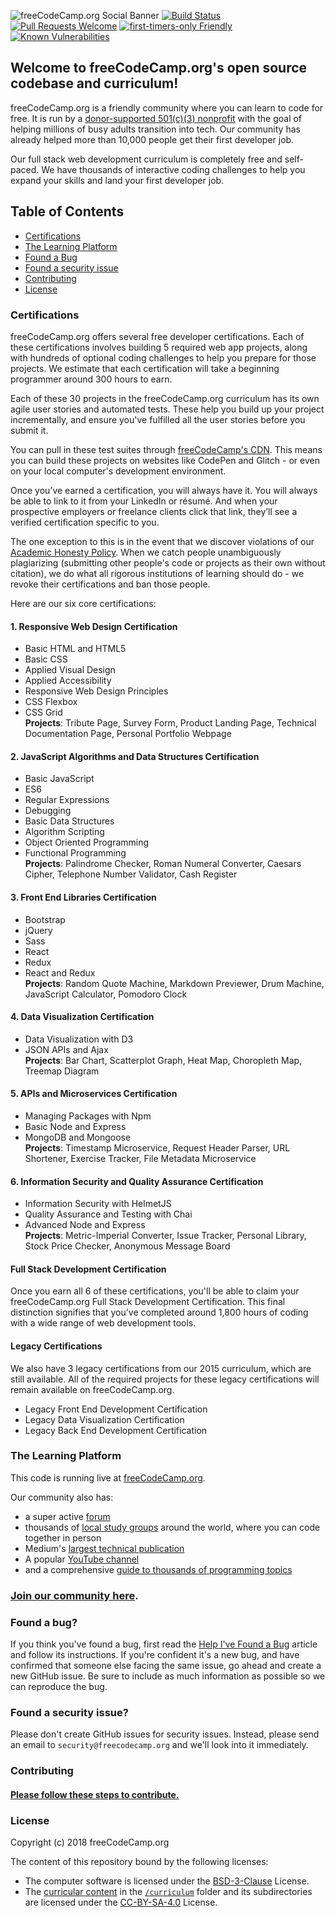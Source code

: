 ![freeCodeCamp.org Social Banner](https://s3.amazonaws.com/freecodecamp/wide-social-banner.png)
[![Build Status](https://travis-ci.org/freeCodeCamp/freeCodeCamp.svg?branch=staging)](https://travis-ci.org/freeCodeCamp/freeCodeCamp)
[![Pull Requests Welcome](https://img.shields.io/badge/PRs-welcome-brightgreen.svg?style=flat)](http://makeapullrequest.com)
[![first-timers-only Friendly](https://img.shields.io/badge/first--timers--only-friendly-blue.svg)](http://www.firsttimersonly.com/)
[![Known Vulnerabilities](https://snyk.io/test/github/freecodecamp/freecodecamp/badge.svg)](https://snyk.io/test/github/freecodecamp/freecodecamp)


## Welcome to freeCodeCamp.org's open source codebase and curriculum!

freeCodeCamp.org is a friendly community where you can learn to code for free. It is run by a [donor-supported 501(c)(3) nonprofit](https://donate.freecodecamp.org) with the goal of helping millions of busy adults transition into tech. Our community has already helped more than 10,000 people get their first developer job.

Our full stack web development curriculum is completely free and self-paced. We have thousands of interactive coding challenges to help you expand your skills and land your first developer job.

## Table of Contents

* [Certifications](#certifications)
* [The Learning Platform](#the-learning-platform)
* [Found a Bug](#found-a-bug)
* [Found a security issue](#found-a-security-issue)
* [Contributing](#contributing)
* [License](#license)


### Certifications

freeCodeCamp.org offers several free developer certifications. Each of these certifications involves building 5 required web app projects, along with hundreds of optional coding challenges to help you prepare for those projects. We estimate that each certification will take a beginning programmer around 300 hours to earn.

Each of these 30 projects in the freeCodeCamp.org curriculum has its own agile user stories and automated tests. These help you build up your project incrementally, and ensure you've fulfilled all the user stories before you submit it.

You can pull in these test suites through [freeCodeCamp's CDN](https://cdn.freecodecamp.org/testable-projects-fcc/v1/bundle.js). This means you can build these projects on websites like CodePen and Glitch - or even on your local computer's development environment.

Once you’ve earned a certification, you will always have it. You will always be able to link to it from your LinkedIn or résumé. And when your prospective employers or freelance clients click that link, they’ll see a verified certification specific to you.

The one exception to this is in the event that we discover violations of our [Academic Honesty Policy](https://www.freecodecamp.org/academic-honesty). When we catch people unambiguously plagiarizing (submitting other people's code or projects as their own without citation), we do what all rigorous institutions of learning should do - we revoke their certifications and ban those people.

Here are our six core certifications:

#### 1. Responsive Web Design Certification

- Basic HTML and HTML5
- Basic CSS
- Applied Visual Design
- Applied Accessibility
- Responsive Web Design Principles
- CSS Flexbox
- CSS Grid <br />
  **Projects**: Tribute Page, Survey Form, Product Landing Page, Technical Documentation Page, Personal Portfolio Webpage

#### 2. JavaScript Algorithms and Data Structures Certification

- Basic JavaScript
- ES6
- Regular Expressions
- Debugging
- Basic Data Structures
- Algorithm Scripting
- Object Oriented Programming
- Functional Programming <br />
  **Projects**: Palindrome Checker, Roman Numeral Converter, Caesars Cipher, Telephone Number Validator, Cash Register

#### 3. Front End Libraries Certification

- Bootstrap
- jQuery
- Sass
- React
- Redux
- React and Redux <br />
  **Projects**: Random Quote Machine, Markdown Previewer, Drum Machine, JavaScript Calculator, Pomodoro Clock

#### 4. Data Visualization Certification

- Data Visualization with D3
- JSON APIs and Ajax <br />
  **Projects**: Bar Chart, Scatterplot Graph, Heat Map, Choropleth Map, Treemap Diagram

#### 5. APIs and Microservices Certification

- Managing Packages with Npm
- Basic Node and Express
- MongoDB and Mongoose <br />
  **Projects**: Timestamp Microservice, Request Header Parser, URL Shortener, Exercise Tracker, File Metadata Microservice

#### 6. Information Security and Quality Assurance Certification

- Information Security with HelmetJS
- Quality Assurance and Testing with Chai
- Advanced Node and Express <br />
  **Projects**: Metric-Imperial Converter, Issue Tracker, Personal Library, Stock Price Checker, Anonymous Message Board

#### Full Stack Development Certification

Once you earn all 6 of these certifications, you'll be able to claim your freeCodeCamp.org Full Stack Development Certification. This final distinction signifies that you’ve completed around 1,800 hours of coding with a wide range of web development tools.

#### Legacy Certifications

We also have 3 legacy certifications from our 2015 curriculum, which are still available. All of the required projects for these legacy certifications will remain available on freeCodeCamp.org.

- Legacy Front End Development Certification
- Legacy Data Visualization Certification
- Legacy Back End Development Certification

### The Learning Platform

This code is running live at [freeCodeCamp.org](https://www.freecodecamp.org).

Our community also has:

- a super active [forum](https://www.freecodecamp.org/forum)
- thousands of [local study groups](https://study-group-directory.freecodecamp.org/) around the world, where you can code together in person
- Medium's [largest technical publication](https://medium.freecodecamp.org)
- A popular [YouTube channel](https://youtube.com/freecodecamp)
- and a comprehensive [guide to thousands of programming topics](https://guide.freecodecamp.org/)

### [Join our community here](https://www.freecodecamp.org/signin).

### Found a bug?

If you think you've found a bug, first read the [Help I've Found a Bug](https://www.freecodecamp.org/forum/t/how-to-report-a-bug/19543) article and follow its instructions. If you're confident it's a new bug, and have confirmed that someone else facing the same issue, go ahead and create a new GitHub issue. Be sure to include as much information as possible so we can reproduce the bug.

### Found a security issue?

Please don't create GitHub issues for security issues. Instead, please send an email to `security@freecodecamp.org` and we'll look into it immediately.

### Contributing

#### [Please follow these steps to contribute.](CONTRIBUTING.md)

### License

Copyright (c) 2018 freeCodeCamp.org

The content of this repository bound by the following licenses:

- The computer software is licensed under the [BSD-3-Clause](LICENSE.md) License.
- The [curricular content](https://www.npmjs.com/package/@freecodecamp/curriculum) in the [`/curriculum`](/curriculum) folder and its subdirectories are licensed under the [CC-BY-SA-4.0](/curriculum/LICENSE.md) License.
